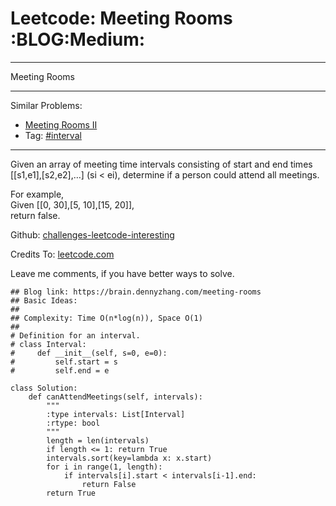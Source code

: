 # Leetcode: Meeting Rooms     :BLOG:Medium:


---

Meeting Rooms  

---

Similar Problems:  
-   [Meeting Rooms II](https://brain.dennyzhang.com/meeting-rooms-ii)
-   Tag: [#interval](https://brain.dennyzhang.com/tag/interval)

---

Given an array of meeting time intervals consisting of start and end times [[s1,e1],[s2,e2],&#x2026;] (si < ei), determine if a person could attend all meetings.  

For example,  
Given [[0, 30],[5, 10],[15, 20]],  
return false.  

Github: [challenges-leetcode-interesting](https://github.com/DennyZhang/challenges-leetcode-interesting/tree/master/meeting-rooms)  

Credits To: [leetcode.com](https://leetcode.com/problems/meeting-rooms/description/)  

Leave me comments, if you have better ways to solve.  

    ## Blog link: https://brain.dennyzhang.com/meeting-rooms
    ## Basic Ideas:
    ##
    ## Complexity: Time O(n*log(n)), Space O(1)
    ##
    # Definition for an interval.
    # class Interval:
    #     def __init__(self, s=0, e=0):
    #         self.start = s
    #         self.end = e
    
    class Solution:
        def canAttendMeetings(self, intervals):
            """
            :type intervals: List[Interval]
            :rtype: bool
            """
            length = len(intervals)
            if length <= 1: return True
            intervals.sort(key=lambda x: x.start)
            for i in range(1, length):
                if intervals[i].start < intervals[i-1].end:
                    return False
            return True